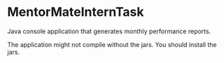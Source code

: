 # MentorMateInternTask

Java console application that generates monthly performance reports.

The application might not compile without the jars. You should install the jars.
